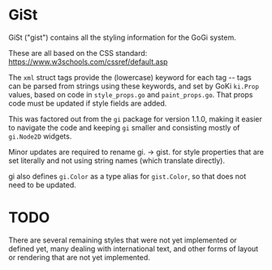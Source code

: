 # GiSt

GiSt ("gist") contains all the styling information for the GoGi system.

These are all based on the CSS standard: https://www.w3schools.com/cssref/default.asp

The `xml` struct tags provide the (lowercase) keyword for each tag -- tags can be parsed from strings using these keywords, and set by GoKi `ki.Prop` values, based on code in `style_props.go` and `paint_props.go`.  That props code must be updated if style fields are added.

This was factored out from the `gi` package for version 1.1.0, making it easier to navigate the code and keeping `gi` smaller and consisting mostly of `gi.Node2D` widgets.

Minor updates are required to rename gi. -> gist. for style properties that are set literally and not using string names (which translate directly).

gi also defines `gi.Color` as a type alias for `gist.Color`, so that does not need to be updated.

# TODO

There are several remaining styles that were not yet implemented or defined yet, many dealing with international text, and other forms of layout or rendering that are not yet implemented.

